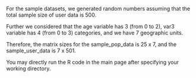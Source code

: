 For the sample datasets, we generated random numbers assuming that the total sample size of user data is 500.

Further we considered that the age variable has 3 (from 0 to 2), var3 variable has 4 (from 0 to 3) categories, and we have 7 geographic units.

Therefore, the matrix sizes for the sample_pop_data is 25 x 7, and the sample_user_data is 7 x 501.

You may directly run the R code in the main page after specifying your working directory.
